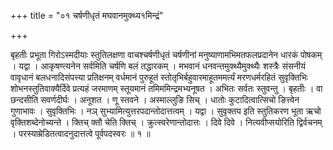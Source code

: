 +++
title = "०१ चर्षणीधृतं मघवानमुक्थ्य१मिन्द्रं"

+++

बृहतीः प्रभूता गिरोऽस्मदीयाः स्तुतिलक्षणा वाचश्चर्षणीधृतं चर्षणीनां मनुष्याणामभिमतफलप्रदानेन धारकं पोषकम् । यद्वा । आकृषण्त्यनेन सर्वमिति चर्षणि बलं तद्धारकम् । मभवानं धनवन्तमुक्थ्यैमुक्थ्यैः शस्त्रैः संसनीयं वावृधानं बलधनादिसंपत्त्या प्रतिक्षनम् वर्धमानं पुरुहूतं स्तोतृभिर्बहुवारमाहूतममर्त्यं मरणधर्मरहितं सुवृक्तिभिः शोभनस्तुतिवाक्यैर्दिवे प्रत्यहं जरमाणम् स्तूयमानं तमिममिन्द्रमभ्यनूषत । अभितः सर्वतः स्तुवन्तु । बृहतीः । वा छन्दसीति सवर्णदीर्घः । अनूशत । णू स्तवने । अस्माल्लुङि सिच् । धातोः कुटादित्वात्सिचो ङित्त्वेन गुणाभावः । सुवृक्तिभिः । नञ् सुभ्यामित्युत्तरपदान्तोदात्तत्वम् । यद्वा । सुवृक्तय इति स्तुतिकरण भूता ऋचो वृक्तिशब्देनोच्यन्ते । क्तिच् क्तौ चेति क्तिच् । क्रुत्स्वरेणान्तोदात्तः । दिवे दिवे । नित्यवीप्सयोरिति द्विर्वचनम् । परस्याम्रेडितत्वादनुदात्तत्वे पूर्वपदस्वरः ॥ १ ॥
